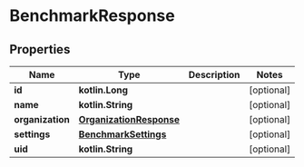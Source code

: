 
# BenchmarkResponse

## Properties
Name | Type | Description | Notes
------------ | ------------- | ------------- | -------------
**id** | **kotlin.Long** |  |  [optional]
**name** | **kotlin.String** |  |  [optional]
**organization** | [**OrganizationResponse**](OrganizationResponse.md) |  |  [optional]
**settings** | [**BenchmarkSettings**](BenchmarkSettings.md) |  |  [optional]
**uid** | **kotlin.String** |  |  [optional]




